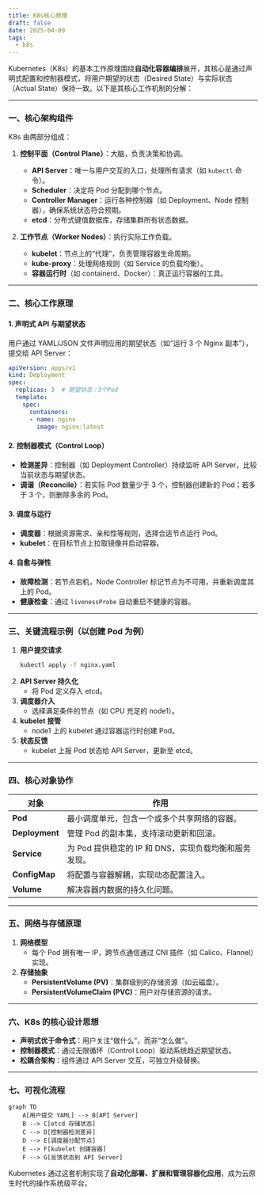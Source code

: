 ```yaml
---
title: K8s核心原理
draft: false
date: 2025-04-09
tags:
  - k8s
---
```


Kubernetes（K8s）的基本工作原理围绕**自动化容器编排**展开，其核心是通过声明式配置和控制器模式，将用户期望的状态（Desired State）与实际状态（Actual State）保持一致。以下是其核心工作机制的分解：

---

### **一、核心架构组件**

K8s 由两部分组成：

1. **控制平面（Control Plane）**：大脑，负责决策和协调。

   - **API Server**：唯一与用户交互的入口，处理所有请求（如 `kubectl` 命令）。
   - **Scheduler**：决定将 Pod 分配到哪个节点。
   - **Controller Manager**：运行各种控制器（如 Deployment、Node 控制器），确保系统状态符合预期。
   - **etcd**：分布式键值数据库，存储集群所有状态数据。

2. **工作节点（Worker Nodes）**：执行实际工作负载。

   - **kubelet**：节点上的“代理”，负责管理容器生命周期。
   - **kube-proxy**：处理网络规则（如 Service 的负载均衡）。
   - **容器运行时**（如 containerd、Docker）：真正运行容器的工具。

---

### **二、核心工作原理**

#### 1. **声明式 API 与期望状态**

用户通过 YAML/JSON 文件声明应用的期望状态（如“运行 3 个 Nginx 副本”），提交给 API Server：
```yaml
apiVersion: apps/v1
kind: Deployment
spec:
  replicas: 3  # 期望状态：3个Pod
  template:
    spec:
      containers:
      - name: nginx
        image: nginx:latest
```

#### 2. **控制器模式（Control Loop）**

- **检测差异**：控制器（如 Deployment Controller）持续监听 API Server，比较当前状态与期望状态。
- **调谐（Reconcile）**：若实际 Pod 数量少于 3 个，控制器创建新的 Pod；若多于 3 个，则删除多余的 Pod。

#### 3. **调度与运行**

- **调度器**：根据资源需求、亲和性等规则，选择合适节点运行 Pod。
- **kubelet**：在目标节点上拉取镜像并启动容器。

#### 4. **自愈与弹性**

- **故障检测**：若节点宕机，Node Controller 标记节点为不可用，并重新调度其上的 Pod。
- **健康检查**：通过 `livenessProbe` 自动重启不健康的容器。

---

### **三、关键流程示例（以创建 Pod 为例）**

1. **用户提交请求**  
   ```bash
   kubectl apply -f nginx.yaml
   ```
2. **API Server 持久化**  
   - 将 Pod 定义存入 etcd。
3. **调度器介入**  
   - 选择满足条件的节点（如 CPU 充足的 node1）。
4. **kubelet 接管**  
   - node1 上的 kubelet 通过容器运行时创建 Pod。
5. **状态反馈**  
   - kubelet 上报 Pod 状态给 API Server，更新至 etcd。

---

### **四、核心对象协作**

| 对象          | 作用                                                                 |
|---------------|----------------------------------------------------------------------|
| **Pod**       | 最小调度单元，包含一个或多个共享网络的容器。                         |
| **Deployment**| 管理 Pod 的副本集，支持滚动更新和回滚。                              |
| **Service**   | 为 Pod 提供稳定的 IP 和 DNS，实现负载均衡和服务发现。                |
| **ConfigMap** | 将配置与容器解耦，实现动态配置注入。                                 |
| **Volume**    | 解决容器内数据的持久化问题。                                         |

---

### **五、网络与存储原理**
1. **网络模型**  
   - 每个 Pod 拥有唯一 IP，跨节点通信通过 CNI 插件（如 Calico、Flannel）实现。
2. **存储抽象**  
   - **PersistentVolume (PV)**：集群级别的存储资源（如云磁盘）。
   - **PersistentVolumeClaim (PVC)**：用户对存储资源的请求。

---

### **六、K8s 的核心设计思想**
- **声明式优于命令式**：用户关注“做什么”，而非“怎么做”。
- **控制器模式**：通过无限循环（Control Loop）驱动系统趋近期望状态。
- **松耦合架构**：组件通过 API Server 交互，可独立升级替换。

---

### **七、可视化流程**
```mermaid
graph TD
    A[用户提交 YAML] --> B[API Server]
    B --> C[etcd 存储状态]
    C --> D[控制器检测差异]
    D --> E[调度器分配节点]
    E --> F[kubelet 创建容器]
    F --> G[反馈状态到 API Server]
```

Kubernetes 通过这套机制实现了**自动化部署、扩展和管理容器化应用**，成为云原生时代的操作系统级平台。